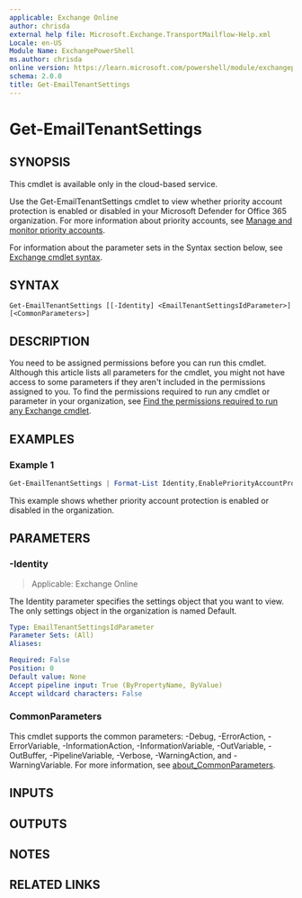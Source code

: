 ```yaml
---
applicable: Exchange Online
author: chrisda
external help file: Microsoft.Exchange.TransportMailflow-Help.xml
Locale: en-US
Module Name: ExchangePowerShell
ms.author: chrisda
online version: https://learn.microsoft.com/powershell/module/exchangepowershell/get-emailtenantsettings
schema: 2.0.0
title: Get-EmailTenantSettings
---
```


# Get-EmailTenantSettings

## SYNOPSIS
This cmdlet is available only in the cloud-based service.

Use the Get-EmailTenantSettings cmdlet to view whether priority account protection is enabled or disabled in your Microsoft Defender for Office 365 organization. For more information about priority accounts, see [Manage and monitor priority accounts](https://learn.microsoft.com/microsoft-365/admin/setup/priority-accounts).

For information about the parameter sets in the Syntax section below, see [Exchange cmdlet syntax](https://learn.microsoft.com/powershell/exchange/exchange-cmdlet-syntax).

## SYNTAX

```
Get-EmailTenantSettings [[-Identity] <EmailTenantSettingsIdParameter>] [<CommonParameters>]
```

## DESCRIPTION
You need to be assigned permissions before you can run this cmdlet. Although this article lists all parameters for the cmdlet, you might not have access to some parameters if they aren't included in the permissions assigned to you. To find the permissions required to run any cmdlet or parameter in your organization, see [Find the permissions required to run any Exchange cmdlet](https://learn.microsoft.com/powershell/exchange/find-exchange-cmdlet-permissions).

## EXAMPLES

### Example 1
```powershell
Get-EmailTenantSettings | Format-List Identity,EnablePriorityAccountProtection
```

This example shows whether priority account protection is enabled or disabled in the organization.

## PARAMETERS

### -Identity

> Applicable: Exchange Online

The Identity parameter specifies the settings object that you want to view. The only settings object in the organization is named Default.

```yaml
Type: EmailTenantSettingsIdParameter
Parameter Sets: (All)
Aliases:

Required: False
Position: 0
Default value: None
Accept pipeline input: True (ByPropertyName, ByValue)
Accept wildcard characters: False
```

### CommonParameters
This cmdlet supports the common parameters: -Debug, -ErrorAction, -ErrorVariable, -InformationAction, -InformationVariable, -OutVariable, -OutBuffer, -PipelineVariable, -Verbose, -WarningAction, and -WarningVariable. For more information, see [about_CommonParameters](https://go.microsoft.com/fwlink/p/?LinkID=113216).

## INPUTS

## OUTPUTS

## NOTES

## RELATED LINKS

